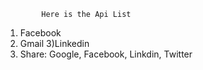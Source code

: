 			Here is the Api List

1) Facebook
2) Gmail
3)Linkedin
4) Share:
	Google,
	Facebook,
	Linkdin,
	Twitter
